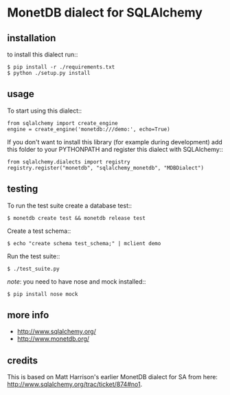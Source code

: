 MonetDB dialect for SQLAlchemy
==============================

installation
------------

to install this dialect run::

    $ pip install -r ./requirements.txt
    $ python ./setup.py install

usage
-----

To start using this dialect::

    from sqlalchemy import create_engine
    engine = create_engine('monetdb:///demo:', echo=True)

If you don't want to install this library (for example during development) add
this folder to your PYTHONPATH and register this dialect with SQLAlchemy::

    from sqlalchemy.dialects import registry
    registry.register("monetdb", "sqlalchemy_monetdb", "MDBDialect")

testing
-------

To run the test suite create a database test::

    $ monetdb create test && monetdb release test

Create a test schema::

    $ echo "create schema test_schema;" | mclient demo

Run the test suite::

    $ ./test_suite.py

*note*: you need to have nose and mock installed::

    $ pip install nose mock


more info
---------

 * http://www.sqlalchemy.org/
 * http://www.monetdb.org/


credits
-------

This is based on Matt Harrison's earlier MonetDB dialect for SA from here:
http://www.sqlalchemy.org/trac/ticket/874#no1.
